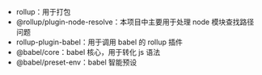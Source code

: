 - rollup：用于打包
- @rollup/plugin-node-resolve：本项目中主要用于处理 node 模块查找路径问题
- rollup-plugin-babel：用于调用 babel 的 rollup 插件
- @babel/core：babel 核心，用于转化 js 语法
- @babel/preset-env：babel 智能预设
